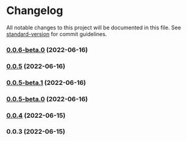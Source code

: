 # Changelog

All notable changes to this project will be documented in this file. See [standard-version](https://github.com/conventional-changelog/standard-version) for commit guidelines.

### [0.0.6-beta.0](https://github.com/UltimateTournament/ArcadeNodeJSSDK/compare/v0.0.5...v0.0.6-beta.0) (2022-06-16)

### [0.0.5](https://github.com/UltimateTournament/ArcadeNodeJSSDK/compare/v0.0.4...v0.0.5) (2022-06-16)

### [0.0.5-beta.1](https://github.com/UltimateTournament/ArcadeNodeJSSDK/compare/v0.0.5-beta.0...v0.0.5-beta.1) (2022-06-16)

### [0.0.5-beta.0](https://github.com/UltimateTournament/ArcadeNodeJSSDK/compare/v0.0.4...v0.0.5-beta.0) (2022-06-16)

### [0.0.4](https://github.com/UltimateTournament/ArcadeNodeJSSDK/compare/v0.0.3...v0.0.4) (2022-06-15)

### 0.0.3 (2022-06-15)

